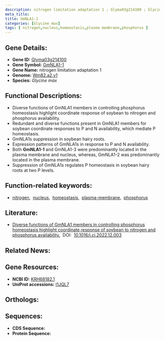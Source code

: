 ```yaml
---
description: nitrogen limitation adaptation 1 ; Glyma03g214100 ; Glycine max
meta_title:
title: GmNLA1-1
categories: [Glycine max]
tags: [ nitrogen,nucleus,homeostasis,plasma membrane,phosphorus ]
---
```


## Gene Details:
- **Gene ID:** [Glyma03g214100]()
- **Gene Symbol:** <u>GmNLA1-1</u>
- **Gene Name:** nitrogen limitation adaptation 1
- **Genome:** [Wm82.a2.v1](https://phytozome-next.jgi.doe.gov/info/Gmax_Wm82_a2_v1)
- **Species:** *Glycine max*

## Functional Descriptions:
   - Diverse functions of GmNLA1 members in controlling phosphorus homeostasis highlight coordinate response of soybean to nitrogen and phosphorus availability.
   - Redundant and diverse functions present in GmNLA1 members for soybean coordinate responses to P and N availability, which mediate P homeostasis.
   - GmNLA1s suppression in soybean hairy roots.
   - Expression patterns of GmNLA1s in response to P and N availability.
   - Both **GmNLA1-1** and GmNLA1-3 were predominantly located in the plasma membrane and nucleus, whereas, GmNLA1-2 was predominantly located in the plasma membrane.
   - Suppression of GmNLA1s regulates P homeostasis in soybean hairy roots at two P levels.

## Function-related keywords:
   - [nitrogen](/tags/nitrogen/),&nbsp;&nbsp;[nucleus](/tags/nucleus/),&nbsp;&nbsp;[homeostasis](/tags/homeostasis/),&nbsp;&nbsp;[plasma-membrane](/tags/plasma-membrane/),&nbsp;&nbsp;[phosphorus](/tags/phosphorus/)

## Literature:
   - [Diverse functions of GmNLA1 members in controlling phosphorus homeostasis highlight coordinate response of soybean to nitrogen and phosphorus availability.](https://www.doi.org/10.1016/j.cj.2022.12.003)&nbsp;&nbsp;DOI:&nbsp;&nbsp;[10.1016/j.cj.2022.12.003](https://www.doi.org/10.1016/j.cj.2022.12.003)

## Related News:

## Gene Resources:
- **NCBI ID:**  [KRH68182.1](https://www.ncbi.nlm.nih.gov/search/all/?term=KRH68182.1)
- **UniProt accessions:**  [I1JQL7](https://www.uniprot.org/uniprotkb/I1JQL7/entry)

## Orthologs:

## Sequences:
- **CDS Sequence:**
- **Protein Sequence:**
